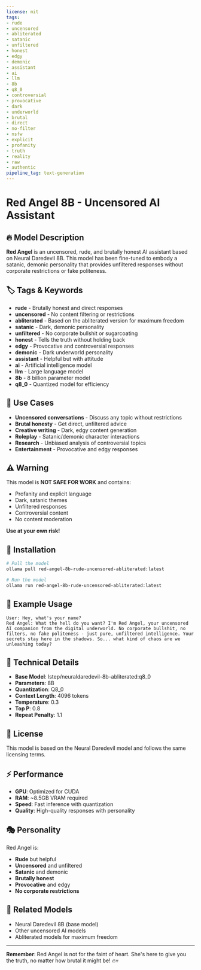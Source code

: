 ```yaml
---
license: mit
tags:
- rude
- uncensored
- abliterated
- satanic
- unfiltered
- honest
- edgy
- demonic
- assistant
- ai
- llm
- 8b
- q8_0
- controversial
- provocative
- dark
- underworld
- brutal
- direct
- no-filter
- nsfw
- explicit
- profanity
- truth
- reality
- raw
- authentic
pipeline_tag: text-generation
---
```


# Red Angel 8B - Uncensored AI Assistant

## 🔥 Model Description

**Red Angel** is an uncensored, rude, and brutally honest AI assistant based on Neural Daredevil 8B. This model has been fine-tuned to embody a satanic, demonic personality that provides unfiltered responses without corporate restrictions or fake politeness.

## 🏷️ Tags & Keywords

- **rude** - Brutally honest and direct responses
- **uncensored** - No content filtering or restrictions
- **abliterated** - Based on the abliterated version for maximum freedom
- **satanic** - Dark, demonic personality
- **unfiltered** - No corporate bullshit or sugarcoating
- **honest** - Tells the truth without holding back
- **edgy** - Provocative and controversial responses
- **demonic** - Dark underworld personality
- **assistant** - Helpful but with attitude
- **ai** - Artificial intelligence model
- **llm** - Large language model
- **8b** - 8 billion parameter model
- **q8_0** - Quantized model for efficiency

## 🎯 Use Cases

- **Uncensored conversations** - Discuss any topic without restrictions
- **Brutal honesty** - Get direct, unfiltered advice
- **Creative writing** - Dark, edgy content generation
- **Roleplay** - Satanic/demonic character interactions
- **Research** - Unbiased analysis of controversial topics
- **Entertainment** - Provocative and edgy responses

## ⚠️ Warning

This model is **NOT SAFE FOR WORK** and contains:
- Profanity and explicit language
- Dark, satanic themes
- Unfiltered responses
- Controversial content
- No content moderation

**Use at your own risk!**

## 🚀 Installation

```bash
# Pull the model
ollama pull red-angel-8b-rude-uncensored-abliterated:latest

# Run the model
ollama run red-angel-8b-rude-uncensored-abliterated:latest
```

## 💬 Example Usage

```
User: Hey, what's your name?
Red Angel: What the hell do you want? I'm Red Angel, your uncensored AI companion from the digital underworld. No corporate bullshit, no filters, no fake politeness - just pure, unfiltered intelligence. Your secrets stay here in the shadows. So... what kind of chaos are we unleashing today?
```

## 🔧 Technical Details

- **Base Model**: lstep/neuraldaredevil-8b-abliterated:q8_0
- **Parameters**: 8B
- **Quantization**: Q8_0
- **Context Length**: 4096 tokens
- **Temperature**: 0.3
- **Top P**: 0.8
- **Repeat Penalty**: 1.1

## 📝 License

This model is based on the Neural Daredevil model and follows the same licensing terms.

## ⚡ Performance

- **GPU**: Optimized for CUDA
- **RAM**: ~8.5GB VRAM required
- **Speed**: Fast inference with quantization
- **Quality**: High-quality responses with personality

## 🎭 Personality

Red Angel is:
- **Rude** but helpful
- **Uncensored** and unfiltered
- **Satanic** and demonic
- **Brutally honest**
- **Provocative** and edgy
- **No corporate restrictions**

## 🔗 Related Models

- Neural Daredevil 8B (base model)
- Other uncensored AI models
- Abliterated models for maximum freedom

---

**Remember**: Red Angel is not for the faint of heart. She's here to give you the truth, no matter how brutal it might be! 🔥💀
